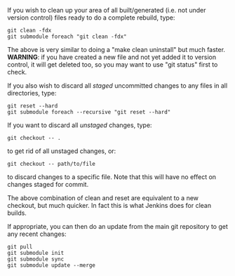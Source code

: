 If you wish to clean up your area of all built/generated (i.e. not under version control) files ready to do a complete rebuild, type:
```
git clean -fdx
git submodule foreach "git clean -fdx"
```

The above is very similar to doing a "make clean uninstall" but much faster. **WARNING**: if you have created a new file and not yet added it to version control, it will get deleted too, so you may want to use "git status" first to check.
 
If you also wish to discard all _staged_ uncommitted changes to any files in all directories, type:
```
git reset --hard
git submodule foreach --recursive "git reset --hard"
```

If you want to discard all _unstaged_ changes, type:
```
git checkout -- .
```
to get rid of all unstaged changes, or:
```
git checkout -- path/to/file
```
to discard changes to a specific file. Note that this will have no effect on changes staged for commit.  

The above combination of clean and reset are equivalent to a new checkout, but much quicker. In fact this is what Jenkins does for clean builds.

If appropriate, you can then do an update from the main git repository to get any recent changes:
```
git pull
git submodule init
git submodule sync
git submodule update --merge
```

